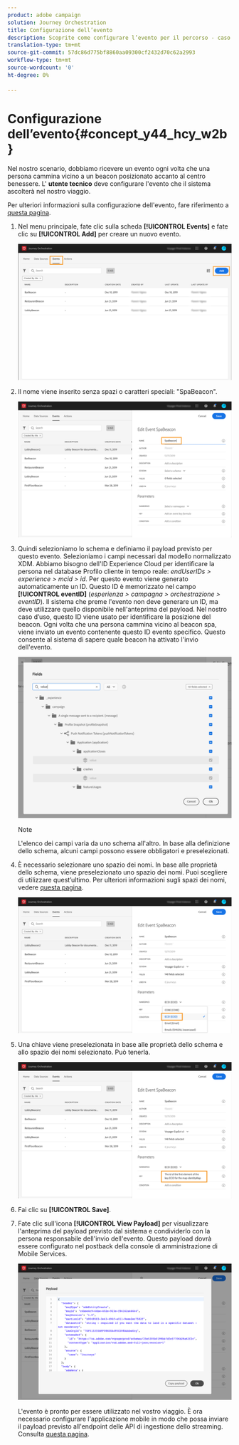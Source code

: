 ```yaml
---
product: adobe campaign
solution: Journey Orchestration
title: Configurazione dell’evento
description: Scoprite come configurare l’evento per il percorso - caso di utilizzo semplice
translation-type: tm+mt
source-git-commit: 57dc86d775bf8860aa09300cf2432d70c62a2993
workflow-type: tm+mt
source-wordcount: '0'
ht-degree: 0%

---
```



# Configurazione dell’evento{#concept_y44_hcy_w2b}

Nel nostro scenario, dobbiamo ricevere un evento ogni volta che una persona cammina vicino a un beacon posizionato accanto al centro benessere. L&#39; **utente tecnico** deve configurare l&#39;evento che il sistema ascolterà nel nostro viaggio.

Per ulteriori informazioni sulla configurazione dell&#39;evento, fare riferimento a [questa pagina](../event/about-events.md).

1. Nel menu principale, fate clic sulla scheda **[!UICONTROL Events]** e fate clic su **[!UICONTROL Add]** per creare un nuovo evento.

   ![](../assets/journeyuc1_1.png)

1. Il nome viene inserito senza spazi o caratteri speciali: &quot;SpaBeacon&quot;.

   ![](../assets/journeyuc1_2.png)

1. Quindi selezioniamo lo schema e definiamo il payload previsto per questo evento. Selezioniamo i campi necessari dal modello normalizzato XDM. Abbiamo bisogno dell&#39;ID Experience Cloud  per identificare la persona nel database Profilo cliente in tempo reale: _endUserIDs > experience > mcid > id_. Per questo evento viene generato automaticamente un ID. Questo ID è memorizzato nel campo **[!UICONTROL eventID]** (_esperienza > campagna > orchestrazione > eventID_). Il sistema che preme l&#39;evento non deve generare un ID, ma deve utilizzare quello disponibile nell&#39;anteprima del payload. Nel nostro caso d’uso, questo ID viene usato per identificare la posizione del beacon. Ogni volta che una persona cammina vicino al beacon spa, viene inviato un evento contenente questo ID evento specifico. Questo consente al sistema di sapere quale beacon ha attivato l&#39;invio dell&#39;evento.

   ![](../assets/journeyuc1_3.png)

   >[!NOTE]
   >
   >L&#39;elenco dei campi varia da uno schema all&#39;altro. In base alla definizione dello schema, alcuni campi possono essere obbligatori e preselezionati.

1. È necessario selezionare uno spazio dei nomi. In base alle proprietà dello schema, viene preselezionato uno spazio dei nomi. Puoi scegliere di utilizzare quest’ultimo. Per ulteriori informazioni sugli spazi dei nomi, vedere [questa pagina](../event/selecting-the-namespace.md).

   ![](../assets/journeyuc1_6.png)

1. Una chiave viene preselezionata in base alle proprietà dello schema e allo spazio dei nomi selezionato. Può tenerla.

   ![](../assets/journeyuc1_5.png)

1. Fai clic su **[!UICONTROL Save]**.

1. Fate clic sull&#39;icona **[!UICONTROL View Payload]** per visualizzare l&#39;anteprima del payload previsto dal sistema e condividerlo con la persona responsabile dell&#39;invio dell&#39;evento. Questo payload dovrà essere configurato nel postback della console di amministrazione di Mobile Services.

   ![](../assets/journeyuc1_7.png)

   L&#39;evento è pronto per essere utilizzato nel vostro viaggio. È ora necessario configurare l&#39;applicazione mobile in modo che possa inviare il payload previsto all&#39;endpoint delle API di ingestione dello streaming. Consulta [questa pagina](../event/additional-steps-to-send-events-to-journey-orchestration.md).